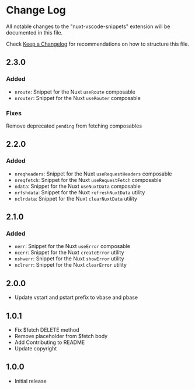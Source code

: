 # Change Log

All notable changes to the "nuxt-vscode-snippets" extension will be documented in this file.

Check [Keep a Changelog](http://keepachangelog.com/) for recommendations on how to structure this file.

## 2.3.0

### Added

- `nroute`: Snippet for the Nuxt `useRoute` composable
- `nrouter`: Snippet for the Nuxt `useRouter` composable

### Fixes

Remove deprecated `pending` from fetching composables

## 2.2.0

### Added

- `nreqheaders`: Snippet for the Nuxt `useRequestHeaders` composable
- `nreqfetch`: Snippet for the Nuxt `useRequestFetch` composable
- `ndata`: Snippet for the Nuxt `useNuxtData` composable
- `nrfshdata`: Snippet for the Nuxt `refreshNuxtData` utility
- `nclrdata`: Snippet for the Nuxt `clearNuxtData` utility

## 2.1.0

### Added

- `nerr`: Snippet for the Nuxt `useError` composable
- `ncerr`: Snippet for the Nuxt `createError` utility
- `nshwerr`: Snippet for the Nuxt `showError` utility
- `nclrerr`: Snippet for the Nuxt `clearError` utility

## 2.0.0

- Update vstart and pstart prefix to vbase and pbase

## 1.0.1

- Fix $fetch DELETE method
- Remove placeholder from $fetch body
- Add Contributing to README
- Update copyright

## 1.0.0

- Initial release